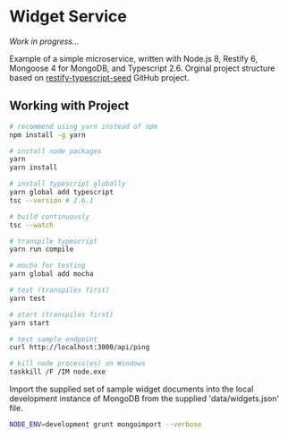 # Widget Service

_Work in progress..._

Example of a simple microservice, written with Node.js 8, Restify 6, Mongoose 4 for MongoDB, and Typescript 2.6. Orginal project structure based on [restify-typescript-seed](https://github.com/sulhome/restify-typescript-seed) GitHub project.

## Working with Project

```bash
# recommend using yarn instead of npm
npm install -g yarn

# install node packages
yarn
yarn install

# install typescript globally
yarn global add typescript
tsc --version # 2.6.1

# build continuously
tsc --watch

# transpile typescript
yarn run compile

# mocha for testing
yarn global add mocha

# test (transpiles first)
yarn test

# start (transpiles first)
yarn start

# test sample endpoint
curl http://localhost:3000/api/ping

# kill node process(es) on Windows
taskkill /F /IM node.exe
```

Import the supplied set of sample widget documents into the local development instance of MongoDB from the supplied 'data/widgets.json' file.

```bash
NODE_ENV=development grunt mongoimport --verbose
```

